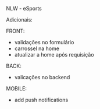 NLW - eSports

Adicionais:

FRONT:

- validações no formulário
- carrossel na home
- atualizar a home após requisição

BACK: 
- valicações no backend

MOBILE:
- add push notifications